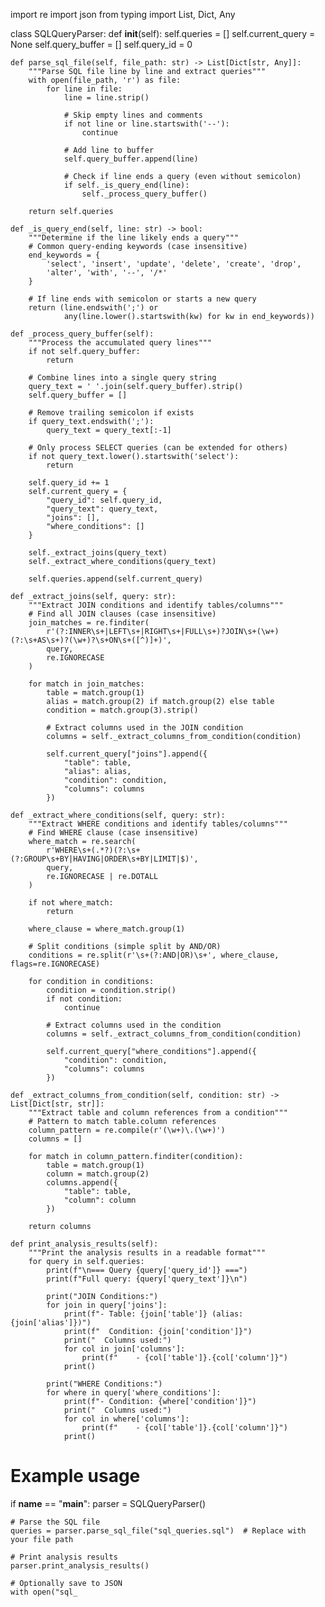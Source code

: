import re
import json
from typing import List, Dict, Any

class SQLQueryParser:
    def __init__(self):
        self.queries = []
        self.current_query = None
        self.query_buffer = []
        self.query_id = 0

    def parse_sql_file(self, file_path: str) -> List[Dict[str, Any]]:
        """Parse SQL file line by line and extract queries"""
        with open(file_path, 'r') as file:
            for line in file:
                line = line.strip()
                
                # Skip empty lines and comments
                if not line or line.startswith('--'):
                    continue
                    
                # Add line to buffer
                self.query_buffer.append(line)
                
                # Check if line ends a query (even without semicolon)
                if self._is_query_end(line):
                    self._process_query_buffer()
                    
        return self.queries

    def _is_query_end(self, line: str) -> bool:
        """Determine if the line likely ends a query"""
        # Common query-ending keywords (case insensitive)
        end_keywords = {
            'select', 'insert', 'update', 'delete', 'create', 'drop', 
            'alter', 'with', '--', '/*'
        }
        
        # If line ends with semicolon or starts a new query
        return (line.endswith(';') or 
                any(line.lower().startswith(kw) for kw in end_keywords))

    def _process_query_buffer(self):
        """Process the accumulated query lines"""
        if not self.query_buffer:
            return
            
        # Combine lines into a single query string
        query_text = ' '.join(self.query_buffer).strip()
        self.query_buffer = []
        
        # Remove trailing semicolon if exists
        if query_text.endswith(';'):
            query_text = query_text[:-1]
            
        # Only process SELECT queries (can be extended for others)
        if not query_text.lower().startswith('select'):
            return
            
        self.query_id += 1
        self.current_query = {
            "query_id": self.query_id,
            "query_text": query_text,
            "joins": [],
            "where_conditions": []
        }
        
        self._extract_joins(query_text)
        self._extract_where_conditions(query_text)
        
        self.queries.append(self.current_query)

    def _extract_joins(self, query: str):
        """Extract JOIN conditions and identify tables/columns"""
        # Find all JOIN clauses (case insensitive)
        join_matches = re.finditer(
            r'(?:INNER\s+|LEFT\s+|RIGHT\s+|FULL\s+)?JOIN\s+(\w+)(?:\s+AS\s+)?(\w+)?\s+ON\s+([^)]+)',
            query, 
            re.IGNORECASE
        )
        
        for match in join_matches:
            table = match.group(1)
            alias = match.group(2) if match.group(2) else table
            condition = match.group(3).strip()
            
            # Extract columns used in the JOIN condition
            columns = self._extract_columns_from_condition(condition)
            
            self.current_query["joins"].append({
                "table": table,
                "alias": alias,
                "condition": condition,
                "columns": columns
            })

    def _extract_where_conditions(self, query: str):
        """Extract WHERE conditions and identify tables/columns"""
        # Find WHERE clause (case insensitive)
        where_match = re.search(
            r'WHERE\s+(.*?)(?:\s+(?:GROUP\s+BY|HAVING|ORDER\s+BY|LIMIT|$)', 
            query, 
            re.IGNORECASE | re.DOTALL
        )
        
        if not where_match:
            return
            
        where_clause = where_match.group(1)
        
        # Split conditions (simple split by AND/OR)
        conditions = re.split(r'\s+(?:AND|OR)\s+', where_clause, flags=re.IGNORECASE)
        
        for condition in conditions:
            condition = condition.strip()
            if not condition:
                continue
                
            # Extract columns used in the condition
            columns = self._extract_columns_from_condition(condition)
            
            self.current_query["where_conditions"].append({
                "condition": condition,
                "columns": columns
            })

    def _extract_columns_from_condition(self, condition: str) -> List[Dict[str, str]]:
        """Extract table and column references from a condition"""
        # Pattern to match table.column references
        column_pattern = re.compile(r'(\w+)\.(\w+)')
        columns = []
        
        for match in column_pattern.finditer(condition):
            table = match.group(1)
            column = match.group(2)
            columns.append({
                "table": table,
                "column": column
            })
            
        return columns

    def print_analysis_results(self):
        """Print the analysis results in a readable format"""
        for query in self.queries:
            print(f"\n=== Query {query['query_id']} ===")
            print(f"Full query: {query['query_text']}\n")
            
            print("JOIN Conditions:")
            for join in query['joins']:
                print(f"- Table: {join['table']} (alias: {join['alias']})")
                print(f"  Condition: {join['condition']}")
                print("  Columns used:")
                for col in join['columns']:
                    print(f"    - {col['table']}.{col['column']}")
                print()
            
            print("WHERE Conditions:")
            for where in query['where_conditions']:
                print(f"- Condition: {where['condition']}")
                print("  Columns used:")
                for col in where['columns']:
                    print(f"    - {col['table']}.{col['column']}")
                print()

# Example usage
if __name__ == "__main__":
    parser = SQLQueryParser()
    
    # Parse the SQL file
    queries = parser.parse_sql_file("sql_queries.sql")  # Replace with your file path
    
    # Print analysis results
    parser.print_analysis_results()
    
    # Optionally save to JSON
    with open("sql_
